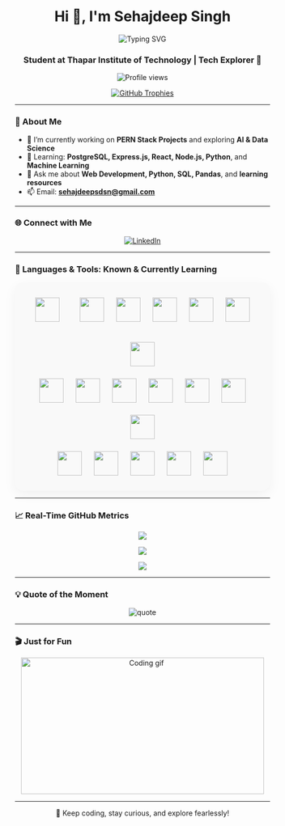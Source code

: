 <h1 align="center">Hi 👋, I'm Sehajdeep Singh</h1>

<p align="center">
  <img src="https://readme-typing-svg.herokuapp.com?font=Fira+Code&duration=4000&pause=1500&center=true&vCenter=true&multiline=true&width=700&height=100&lines=Web+Developer+%7C+Data+Science+Enthusiast;AI+Explorer+%7C+Machine+Learning+Learner;Lifelong+Learner+%F0%9F%93%9A+%7C+Tech+Enthusiast+%F0%9F%94%A5" alt="Typing SVG" />
</p>

<h3 align="center">Student at Thapar Institute of Technology | Tech Explorer 🚀</h3>

<p align="center">
  <img src="https://komarev.com/ghpvc/?username=sehajdeepsingh95&label=Profile%20views&color=0e75b6&style=flat" alt="Profile views" />
</p>

<p align="center">
  <a href="https://github.com/ryo-ma/github-profile-trophy">
    <img src="https://github-profile-trophy.vercel.app/?username=sehajdeepsingh95&theme=algolia&no-bg=true&no-frame=true&margin-w=10" alt="GitHub Trophies" />
  </a>
</p>

---

### 🧠 About Me

- 🔭 I’m currently working on **PERN Stack Projects** and exploring **AI & Data Science**
- 🌱 Learning: **PostgreSQL, Express.js, React, Node.js, Python**, and **Machine Learning**
- 💬 Ask me about **Web Development, Python, SQL, Pandas**, and **learning resources**
- 📫 Email: **sehajdeepsdsn@gmail.com**

---

### 🌐 Connect with Me

<p align="center">
  <a href="https://linkedin.com/in/sehajdeep-singh-75b50b309" target="_blank">
    <img src="https://img.shields.io/badge/LinkedIn-blue?logo=linkedin&style=for-the-badge" alt="LinkedIn" />
  </a>
</p>

---

### 🧰 Languages & Tools: Known & Currently Learning

<!-- 💻 Tech Stack Showcase -->
<div style="display: flex; flex-direction: column; align-items: center; gap: 24px; padding: 30px; background: #f9f9f9; border-radius: 16px; box-shadow: 0 8px 24px rgba(0, 0, 0, 0.05);">

  <!-- 🌐 Row 1 -->
  <div style="display: flex; flex-wrap: wrap; justify-content: center; gap: 24px;">
    <a href="https://www.cprogramming.com/" target="_blank" title="C" style="width:64px;height:64px;..."><img src="..." width="48" height="48"/></a>
    <a href="https://www.w3schools.com/cpp/" target="_blank" title="C++" style="..."><img src="..." width="48" height="48"/></a>
    <a href="https://www.python.org" target="_blank" title="Python" style="..."><img src="..." width="48" height="48"/></a>
    <a href="https://developer.mozilla.org/en-US/docs/Web/JavaScript" target="_blank" title="JavaScript" style="..."><img src="..." width="48" height="48"/></a>
    <a href="https://www.typescriptlang.org/" target="_blank" title="TypeScript" style="..."><img src="..." width="48" height="48"/></a>
    <a href="https://getbootstrap.com" target="_blank" title="Bootstrap" style="..."><img src="..." width="48" height="48"/></a>
    <a href="https://tailwindcss.com/" target="_blank" title="Tailwind CSS" style="..."><img src="..." width="48" height="48"/></a>
  </div>

  <!-- ⚛️ Row 2 -->
  <div style="display: flex; flex-wrap: wrap; justify-content: center; gap: 24px;">
    <a href="https://reactjs.org/" target="_blank" title="React" style="..."><img src="..." width="48" height="48"/></a>
    <a href="https://nextjs.org/" target="_blank" title="Next.js" style="..."><img src="..." width="48" height="48"/></a>
    <a href="https://nodejs.org" target="_blank" title="Node.js" style="..."><img src="..." width="48" height="48"/></a>
    <a href="https://www.djangoproject.com/" target="_blank" title="Django" style="..."><img src="..." width="48" height="48"/></a>
    <a href="https://pandas.pydata.org/" target="_blank" title="Pandas" style="..."><img src="..." width="48" height="48"/></a>
    <a href="https://numpy.org/" target="_blank" title="NumPy" style="..."><img src="..." width="48" height="48"/></a>
    <a href="https://pytorch.org/" target="_blank" title="PyTorch" style="..."><img src="..." width="48" height="48"/></a>
  </div>

  <!-- 🧩 Row 3 (Shorter Row - Centered Automatically) -->
  <div style="display: flex; justify-content: center; gap: 24px;">
    <a href="https://www.mysql.com/" target="_blank" title="MySQL" style="..."><img src="..." width="48" height="48"/></a>
    <a href="https://www.postgresql.org/" target="_blank" title="PostgreSQL" style="..."><img src="..." width="48" height="48"/></a>
    <a href="https://git-scm.com/" target="_blank" title="Git" style="..."><img src="..." width="48" height="48"/></a>
    <a href="https://aws.amazon.com" target="_blank" title="AWS" style="..."><img src="..." width="48" height="48"/></a>
    <a href="https://www.mathworks.com/products/matlab.html" target="_blank" title="MATLAB" style="..."><img src="..." width="48" height="48"/></a>
  </div>
</div>










---

### 📈 Real-Time GitHub Metrics

<p align="center">
  <img src="https://github-readme-stats.vercel.app/api?username=sehajdeepsingh95&theme=tokyonight&show_icons=true&hide_border=false&count_private=true" />
</p>

<p align="center">
  <img src="https://github-readme-streak-stats.herokuapp.com?user=sehajdeepsingh95&theme=tokyonight&hide_border=false" />
</p>

<p align="center">
  <img src="https://github-readme-stats.vercel.app/api/top-langs/?username=sehajdeepsingh95&layout=compact&theme=tokyonight&hide_border=false" />
</p>

---

### 💡 Quote of the Moment

<p align="center">
  <img src="https://quotes-github-readme.vercel.app/api?type=horizontal&theme=radical" alt="quote" />
</p>

---

### 🎬 Just for Fun

<p align="center">
  <img src="https://media.giphy.com/media/qgQUggAC3Pfv687qPC/giphy.gif" width="480" height="270" alt="Coding gif" />
</p>

---

<p align="center">🚀 Keep coding, stay curious, and explore fearlessly!</p>
